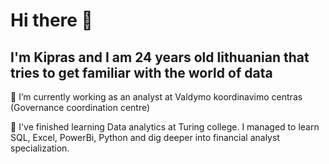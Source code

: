 # Hi there 👋 

## I'm Kipras and I am 24 years old lithuanian that tries to get familiar with the world of data



🔭 I’m currently working as an analyst at Valdymo koordinavimo centras (Governance coordination centre)


🌱 I've finished learning Data analytics at Turing college. I managed to learn SQL, Excel, PowerBi, Python and dig deeper into financial analyst specialization.



<!--
**kipras-st/kipras-st** is a ✨ _special_ ✨ repository because its `README.md` (this file) appears on your GitHub profile.

Here are some ideas to get you started:

- 
- ...
- 👯 I’m looking to collaborate on ...
- 🤔 I’m looking for help with ...
- 💬 Ask me about ...
- 📫 How to reach me: ...
- 😄 Pronouns: ...
- ⚡ Fun fact: ...
-->
